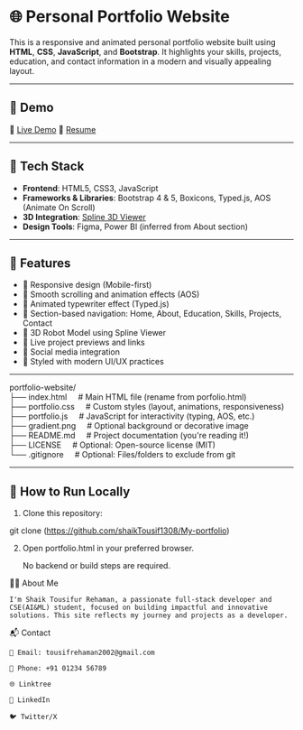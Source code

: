 # 🌐 Personal Portfolio Website

This is a responsive and animated personal portfolio website built using **HTML**, **CSS**, **JavaScript**, and **Bootstrap**. It highlights your skills, projects, education, and contact information in a modern and visually appealing layout.

---

## 📸 Demo

🚀 [Live Demo](https://portfolio258.ccbp.tech/)
📄 [Resume](https://drive.google.com/file/d/1XSz5VX6b1MTIJoysxL1tjrMQYU1d-mHV/view?usp=drive_link)

---

## 🔧 Tech Stack

- **Frontend**: HTML5, CSS3, JavaScript
- **Frameworks & Libraries**: Bootstrap 4 & 5, Boxicons, Typed.js, AOS (Animate On Scroll)
- **3D Integration**: [Spline 3D Viewer](https://app.spline.design/file/2326461b-aee1-4da3-a818-ea2a30202df0)
- **Design Tools**: Figma, Power BI (inferred from About section)

---

## 📂 Features

- 🔹 Responsive design (Mobile-first)
- 🔹 Smooth scrolling and animation effects (AOS)
- 🔹 Animated typewriter effect (Typed.js)
- 🔹 Section-based navigation: Home, About, Education, Skills, Projects, Contact
- 🔹 3D Robot Model using Spline Viewer
- 🔹 Live project previews and links
- 🔹 Social media integration
- 🔹 Styled with modern UI/UX practices

---

portfolio-website/<br>
├── index.html &nbsp;&nbsp;&nbsp;&nbsp;# Main HTML file (rename from porfolio.html)<br>
├── portfolio.css &nbsp;&nbsp;&nbsp;&nbsp;# Custom styles (layout, animations, responsiveness)<br>
├── portfolio.js &nbsp;&nbsp;&nbsp;&nbsp;# JavaScript for interactivity (typing, AOS, etc.)<br>
├── gradient.png &nbsp;&nbsp;&nbsp;&nbsp;# Optional background or decorative image<br>
├── README.md &nbsp;&nbsp;&nbsp;&nbsp;# Project documentation (you're reading it!)<br>
├── LICENSE &nbsp;&nbsp;&nbsp;&nbsp;# Optional: Open-source license (MIT)<br>
└── .gitignore &nbsp;&nbsp;&nbsp;&nbsp;# Optional: Files/folders to exclude from git




---

## 🚀 How to Run Locally

1. Clone this repository:

git clone (https://github.com/shaikTousif1308/My-portfolio)

2. Open portfolio.html in your preferred browser.

    No backend or build steps are required.

🙋‍♂️ About Me

    I'm Shaik Tousifur Rehaman, a passionate full-stack developer and CSE(AI&ML) student, focused on building impactful and innovative solutions. This site reflects my journey and projects as a developer.

📬 Contact

    📧 Email: tousifrehaman2002@gmail.com

    📱 Phone: +91 01234 56789

    🌐 Linktree

    💼 LinkedIn

    🐦 Twitter/X
